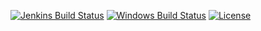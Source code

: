 [![Jenkins Build Status](https://img.shields.io/jenkins/build.svg?jobUrl=https%3A%2F%2Fci.openhoi.net%2Fjob%2Fopenhoi%2Fjob%2Fopenhoi%2Fjob%2Fmaster%2F)](https://ci.openhoi.net/job/openhoi/job/openhoi/job/master/)
[![Windows Build Status](https://img.shields.io/appveyor/ci/thomasreiser/openhoi.svg?label=windows%20build)](https://ci.appveyor.com/project/thomasreiser/openhoi)
[![License](https://img.shields.io/badge/license-GPL%203-blue.svg)](https://opensource.org/licenses/GPL-3.0)
